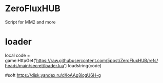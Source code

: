 # ZeroFluxHUB
Script for MM2 and more
# loader
local code = game:HttpGet('https://raw.githubusercontent.com/5post/ZeroFluxHUB/refs/heads/main/secret/loader.lua')
loadstring(code)

#soft
https://disk.yandex.ru/d/IoAAg8iogU6H-g
